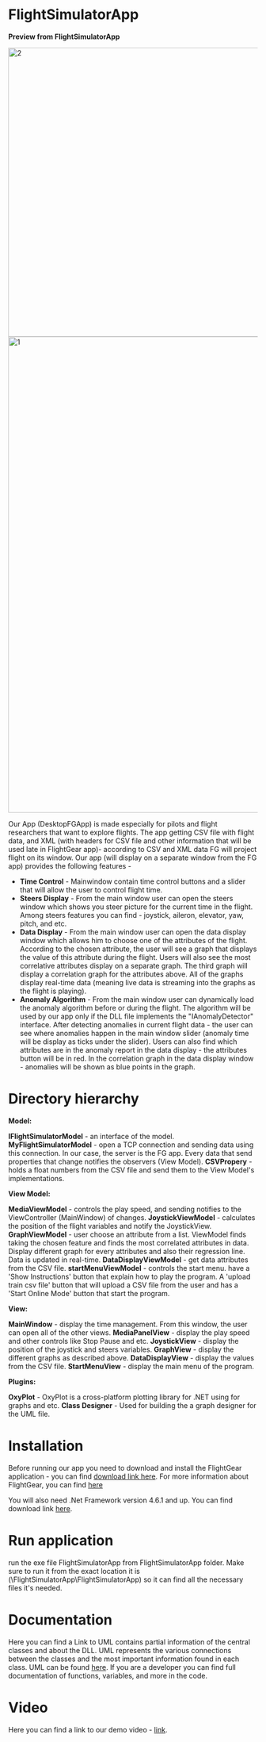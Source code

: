 # FlightSimulatorApp
**Preview from FlightSimulatorApp**

<img width="583" alt="2" src="https://user-images.githubusercontent.com/62257681/114745436-51802400-9d57-11eb-8327-d279c6c5ce7e.png">
<img width="960" alt="1" src="https://user-images.githubusercontent.com/62257681/114745553-6f4d8900-9d57-11eb-9622-42db4cf84746.png">


Our App (DesktopFGApp) is made especially for pilots and flight researchers that want to explore flights.
The app getting CSV file with flight data, and XML (with headers for CSV file and other information that will be used late in FlightGear app)- 
according to CSV and XML data FG will project flight on its window. Our app (will display on a separate window from the FG app) provides the following features -

* **Time Control** - Mainwindow contain time control buttons and a slider that will allow the user to control flight time.
* **Steers Display** - From the main window user can open the steers window which shows you steer picture for the current time in the flight. Among steers features you can find - joystick, aileron, elevator, yaw, pitch, and etc.
* **Data Display** - From the main window user can open the data display window which allows him to choose one of the attributes of the flight. According to the chosen attribute, the user will see a graph that displays the value of this attribute during the flight. Users will also see the most correlative attributes display on a separate graph. The third graph will display a correlation graph for the attributes above. All of the graphs display real-time data (meaning live data is streaming into the graphs as the flight is playing).
* **Anomaly Algorithm** - From the main window user can dynamically load the anomaly algorithm before or during the flight. The algorithm will be used by our app only if the DLL file implements the "IAnomalyDetector" interface. After detecting anomalies in current flight data - the user can see where anomalies happen in the main window slider (anomaly time will be display as ticks under the slider). Users can also find which attributes are in the anomaly report in the data display - the attributes button will be in red. In the correlation graph in the data display window - anomalies will be shown as blue points in the graph.
# Directory hierarchy
**Model:**

**IFlightSimulatorModel** - an interface of the model.
**MyFlightSimulatorModel** - open a TCP connection and sending data using this connection. In our case, the server is the FG app. Every data that send properties that change notifies the observers (View Model).
**CSVPropery** - holds a float numbers from the CSV file and send them to the View Model's implementations.

**View Model:**

**MediaViewModel** - controls the play speed, and sending notifies to the ViewController (MainWindow) of changes.
**JoystickViewModel** - calculates the position of the flight variables and notify the JoystickView.
**GraphViewModel** - user choose an attribute from a list. ViewModel finds taking the chosen feature and finds the most correlated attributes in data. Display different graph for every attributes and also their regression line. Data is updated in real-time.
**DataDisplayViewModel** - get data attributes from the CSV file.
**startMenuViewModel** - controls the start menu. have a 'Show Instructions' button that explain how to play the program. A 'upload train csv file' button that will upload a CSV file from the user and has a 'Start Online Mode' button that start the program.

**View:**

**MainWindow** - display the time management. From this window, the user can open all of the other views.
**MediaPanelView** - display the play speed and other controls like Stop Pause and etc.
**JoystickView** - display the position of the joystick and steers variables.
**GraphView** - display the different graphs as described above.
**DataDisplayView** - display the values from the CSV file.
**StartMenuView** - display the main menu of the program.

**Plugins:**

**OxyPlot** - OxyPlot is a cross-platform plotting library for .NET using for graphs and etc.
**Class Designer** - Used for building the a graph designer for the UML file.

# Installation
Before running our app you need to download and install the FlightGear application - you can find [download link here](https://www.flightgear.org/download/). For more information about FlightGear, you can find [here](https://www.flightgear.org/)

You will also need .Net Framework version 4.6.1 and up. You can find download link [here](https://dotnet.microsoft.com/download/dotnet-framework).

# Run application
run the exe file FlightSimulatorApp from FlightSimulatorApp folder. Make sure to run it from the exact location it is (\FlightSimulatorApp\FlightSimulatorApp) so it can find all the necessary files it's needed.

# Documentation
Here you can find a Link to UML contains partial information of the central classes and about the DLL. UML represents the various connections between the classes and the most important information found in each class. UML can be found [here](https://docs.microsoft.com/en-us/previous-versions/ff657806(v=vs.140)?redirectedfrom=MSDN). If you are a developer you can find full documentation of functions, variables, and more in the code.

# Video
Here you can find a link to our demo video - [link](https://youtu.be/Qs-tEBZg7to).
